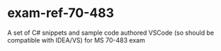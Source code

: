 # exam-ref-70-483
A set of C# snippets and sample code authored VSCode (so should be compatible with IDEA/VS) for MS 70-483 exam

